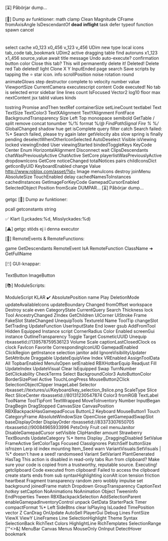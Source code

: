 [⏳] Påbörjar dump...

[🧠] Dump av funktioner:
math
clamp
Clean
Magnitude
CFrame
fromAxisAngle
IsDescendantOf
__dead__
__inflight__
task
defer
typeof
function
spawn
cancel
#
select
cache
x0_123
x0_456
v_123
v_456
UDim
new
type
local
icons
tab_code
tab_bookmark
UDim2
active
dragging
table
find
autoruns
x1_123
x1_456
source_value
await
title
message
Undo auto-execute?
confirmation
button
color
Close this tab?
This will permanently delete it!
Deleted!
Delete
red
Tab deleted!
light
Clone
X
Y
InputEnded
page
search
Save scripts by tapping the ⭐️ star icon.
info
scrollPosition
noise
rotation
round
animateGlows
step
destructor
complete
to
velocity
number
value
ViewportSize
CurrentCamera
executescript
content
Code executed!
No tab is selected
error
sidebar
line
lines
count
IsFocused
Vector2
log10
floor
max
nextContent
jsx
tabId
values
kinds

tostring
Promise
andThen
textRef
containerSize
setLineCount
textlabel
Text
TextSize
TextColor3
TextXAlignment
TextYAlignment
FontFace
BackgroundTransparency
Size
Left
Top
monospace
semibold
GetTable
/
split
remove
concat
tonumber
%*/%*
format
%*/@
FindPathSignal
Fire
%*
%*/*
GlobalChanged
shadow
hue
get
isComplete
query
filter
catch
Search failed: %*
Search failed, please try again later
getVelocity
abs
slow
spring
is
finally
pending
deselectWhenOtherIconSelected
AutoDeselect
Visible
isViewing
locked
viewingEnded
User
viewingStarted
bindedToggleKeys
KeyCode
Center
Enum
HorizontalAlignment
Disconnect
wait
ClipsDescendants
chatWasPreviouslyActive
ChatActive
SetCore
playerlistWasPreviouslyActive
dropdownIcons
GetCore
noticeChanged
totalNotices
pairs
childIconsDict
getIconByUID
KeyboardEnabled
change
Value
http://www.roblox.com/asset/?id=
Image
menuIcons
destroy
joinMenu
AbsoluteSize
TouchEnabled
delay
cachedNamesToInstances
cachedInstances
GetImageForKeyCode
GamepadCursorEnabled
SelectedObject
Position
fromScale
DUMPAR...
[⏳] Påbörjar dump...


getgc
[🧠] Dump av funktioner:

pcall
getconstants
string


✅ Klart (Lyckades:%d, Misslyckades:%d)


[⚠️] getgc stöds ej i denna executor

[📡] RemoteEvents & RemoteFunctions:

game
GetDescendants
RemoteEvent
IsA
RemoteFunction
ClassName
 ➜ 
GetFullName

[🖱️] GUI-knappar:

TextButton
ImageButton

[📚] ModuleScripts:

ModuleScript
KLAR ✔️
AbsolutePosition
name
Play
DeletionMode
updateAvailableIcons
updateBoundary
Changed
fromOffset
workspace
Destroy
scale
even
CategoryState
CurrentQuery
Search
Thickness
lock
Tool
AncestryChanged
ZIndex
GetChildren
UICorner
UIStroke
Frame
FakeSlot
StateChanged
UnequipTools
TextureId
Name
ToolTip
changeSlot
SetTrading
UpdateFunction
UserInputState
End
lower
gsub
AddFromTool
Hidden
Equipped
Instance
script
CornerRadius
Color
Enabled
screenGui
instance
OutlineTransparency
Toggle
Target
CosmeticUUID
Unequip
rbxassetid://139578759536123
Volume
Scale
captionLastClosedClock
os
clock
FavIcon
Favorite
CorrespondingIconUID
GamepadEnabled
ClickRegion
getInstance
selection
janitor
add
IgnoreVisibilityUpdater
SetAttribute
Draggable
UpdateEquipView
Index
VREnabled
AssignToolData
All
TopbarEnabled
MenuIsOpen
setEnabled
RBXHotbarEquip
Readjust
Fill
UpdateIndex
UpdateVisual
Clear
IsEquipped
Swap
TurnNumber
SetClickability
CheckTerms
Select
BackgroundColor3
AutoButtonColor
BorderSizePixel
Active
TouchLongPress
MouseButton2Click
SelectionObjectClipper
ImageLabel
Selector
rbxasset://textures/ui/Keyboard/key_selection_9slice.png
ScaleType
Slice
Rect
SliceCenter
rbxassetid://80131230547874
Color3
fromRGB
TextLabel
ToolName
ToolTipFont
TextWrapped
MoveToInventory
Number
InputBegan
DragBegin
DragStopped
CanvasSize
CanvasPosition
RBXBackpackHasGamepadFocus
ButtonL2
Keyboard
MouseButton1
Touch
CategoryFrame
AbsoluteWindowSize
OpenClose
getGamepadSwapSlot
baseDisplayOrder
DisplayOrder
rbxassetid://83373307650705
rbxassetid://90084965933996
PetsOnly
Fruit
ceil
menuJanitor
DisableGamepadCursor
setVisible
ClipHandler
amount
Strawberry
TextBounds
UpdateCategory
%* Items
Display
_DraggingDisabled
SetValue
FrameActive
SetColorTags
Focused
ClassIgnores
PatchSelf
buttonSize
isfrozen
Lerp
id
index
mounting
Item_Seed
warn
VariantVisuals:SetVisuals | %* doesn't have a seed!
randomseed
Variant
SetVariant
PlantGenerated
HasTag
This action is disabled in read-only tabs
Run from clipboard?
Make sure your code is copied from a trustworthy, reputable source.
Executing!
getclipboard
Code executed from clipboard!
Failed to access the clipboard
create
starts
ends
from
sub
syntaxHighlighting
iconAlt
icon
tension
friction
heartbeat
Fragment
transparency
random
zero
wobbly
impulse
set
background
joinedFrame
match
Dropdown
GroupTransparency
CaptionText
_hotkey_
setCaption
NoAnimations
NoAnimation
Object
Tweeninfo
EndProperties
Tween
RBXBackpackSelection
AddSelectionParent
enableGamepadInventoryControl
unpack
GetData
StarterPack
Timer
compactFormat
%* Left
SideBtns
clear
IsPlaying
IsLoaded
TimePosition
vector
Z
CanDrag
OnUpdate
AutoSell
PlayerGui
Debug
Lines
FontSize
ViewX
ViewY
LineFrames
Line
SelectionHighlight
Theme
Syntax
SelectionBack
RichText
Colors
HighlightLine
RichTemplates
SelectionRange
['"<>&]
</font>
MenuBar
Canvas
Menus
MouseOnly
OnInput
DetectHover
bookmark
